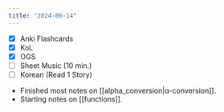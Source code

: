 ```yaml
---
title: "2024-06-14"
---
```


- [x] Anki Flashcards
- [x] KoL
- [x] OGS
- [ ] Sheet Music (10 min.)
- [ ] Korean (Read 1 Story)

* Finished most notes on [[alpha_conversion|α-conversion]].
* Starting notes on [[functions]].